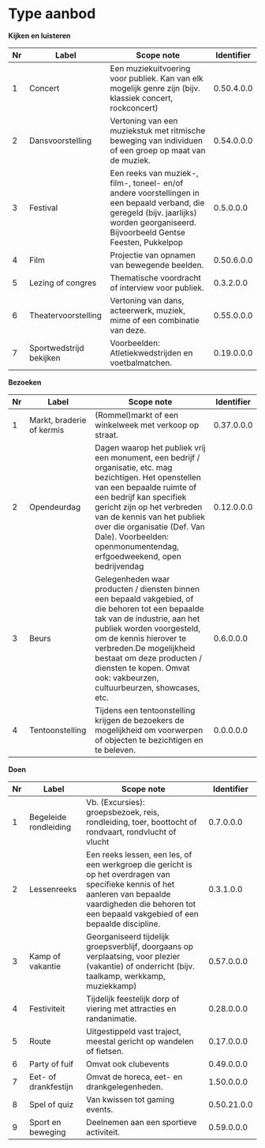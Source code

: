 ---
---

# Type aanbod

 **Kijken en luisteren**

| Nr | Label | Scope note | Identifier |
| --- | --- | --- | --- |
| 1 | Concert | Een muziekuitvoering voor publiek. Kan van elk mogelijk genre zijn (bijv. klassiek concert, rockconcert) | 0.50.4.0.0 |
| 2 | Dansvoorstelling | Vertoning van een muziekstuk met ritmische beweging van individuen of een groep op maat van de muziek. | 0.54.0.0.0 |
| 3 | Festival | Een reeks van muziek-, film-, toneel- en/of andere voorstellingen in een bepaald verband, die geregeld (bijv. jaarlijks) worden georganiseerd. Bijvoorbeeld Gentse Feesten, Pukkelpop | 0.5.0.0.0 |
| 4 | Film | Projectie van opnamen van bewegende beelden. | 0.50.6.0.0 |
| 5 | Lezing of congres | Thematische voordracht of interview voor publiek. | 0.3.2.0.0 |
| 6 | Theatervoorstelling | Vertoning van dans, acteerwerk, muziek, mime of een combinatie van deze. | 0.55.0.0.0 |
| 7 | Sportwedstrijd bekijken | Voorbeelden: Atletiekwedstrijden en voetbalmatchen. | 0.19.0.0.0 |

**Bezoeken**

| Nr | Label | Scope note | Identifier |
| --- | --- | --- | --- |
| 1 | Markt, braderie of kermis | (Rommel)markt of een winkelweek met verkoop op straat. | 0.37.0.0.0 |
| 2 | Opendeurdag | Dagen waarop het publiek vrij een monument, een bedrijf / organisatie, etc. mag bezichtigen. Het openstellen van een bepaalde ruimte of een bedrijf kan specifiek gericht zijn op het verbreden van de kennis van het publiek over die organisatie (Def. Van Dale). Voorbeelden: openmonumentendag, erfgoedweekend, open bedrijvendag | 0.12.0.0.0 |
| 3 | Beurs | Gelegenheden waar producten / diensten binnen een bepaald vakgebied, of die behoren tot een bepaalde tak van de industrie, aan het publiek worden voorgesteld, om de kennis hierover te verbreden.De mogelijkheid bestaat om deze producten / diensten te kopen. Omvat ook: vakbeurzen, cultuurbeurzen, showcases, etc. | 0.6.0.0.0 |
| 4 | Tentoonstelling | Tijdens een tentoonstelling krijgen de bezoekers de mogelijkheid om voorwerpen of objecten te bezichtigen en te beleven. | 0.0.0.0.0 |


**Doen**

| Nr | Label | Scope note | Identifier |
| --- | --- | --- | --- |
| 1 | Begeleide rondleiding | Vb. (Excursies): groepsbezoek, reis, rondleiding, toer, boottocht of rondvaart, rondvlucht of vlucht | 0.7.0.0.0 |
| 2 | Lessenreeks | Een reeks lessen, een les, of een werkgroep die gericht is op het overdragen van specifieke kennis of het aanleren van bepaalde vaardigheden die behoren tot een bepaald vakgebied of een bepaalde discipline. | 0.3.1.0.0 |
| 3 | Kamp of vakantie | Georganiseerd tijdelijk groepsverblijf, doorgaans op verplaatsing, voor plezier (vakantie) of onderricht (bijv. taalkamp, werkkamp, muziekkamp) | 0.57.0.0.0 |
| 4 | Festiviteit | Tijdelijk feestelijk dorp of viering met attracties en randanimatie. | 0.28.0.0.0 |
| 5 | Route | Uitgestippeld vast traject, meestal gericht op wandelen of fietsen. | 0.17.0.0.0 |
| 6 | Party of fuif | Omvat ook clubevents | 0.49.0.0.0 |
| 7 | Eet- of drankfestijn | Omvat de horeca, eet- en drankgelegenheden. | 1.50.0.0.0 |
| 8 | Spel of quiz | Van kwissen tot gaming events. | 0.50.21.0.0 |
| 9 | Sport en beweging | Deelnemen aan een sportieve activiteit. | 0.59.0.0.0  |
